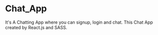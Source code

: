 # Chat_App
It's A Chatting App where you can signup, login and chat.
This Chat App created by React.js and SASS.
